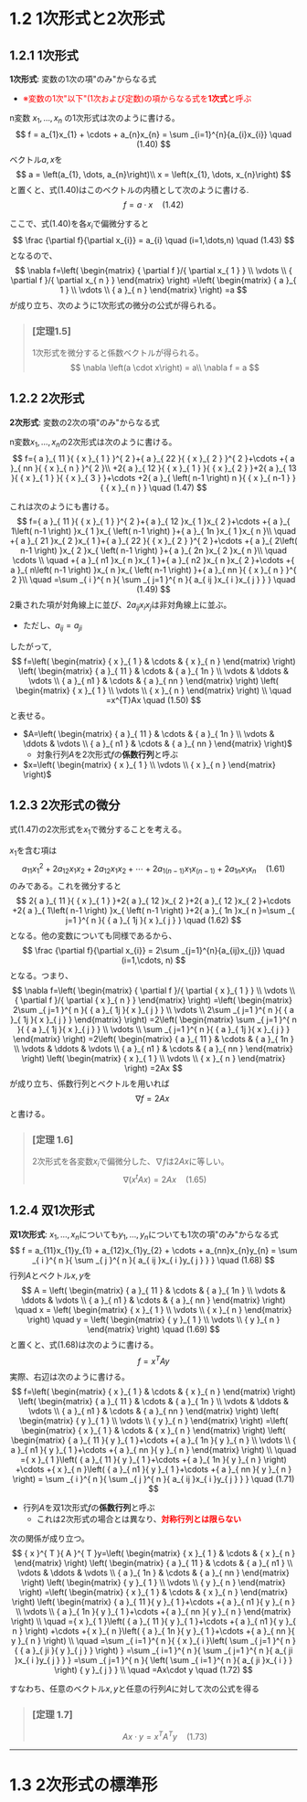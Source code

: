 # 1.2 1次形式と2次形式
## 1.2.1 1次形式
**1次形式**: 変数の1次の項"のみ"からなる式

 - <font color="red">※変数の1次"以下"(1次および定数)の項からなる式を**1次式**と呼ぶ</font>

n変数 ${ x }_{ 1 },\dots ,{ x }_{ n }$ の1次形式は次のように書ける。
$$
f = a_{1}x_{1} + \cdots + a_{n}x_{n} = \sum _{i=1}^{n}{a_{i}x_{i}} \quad (1.40)
$$
ベクトル$a, x$を
$$
a = \left(a_{1}, \dots, a_{n}\right)\\
x = \left(x_{1}, \dots, x_{n}\right)
$$
と置くと、式(1.40)はこのベクトルの内積として次のように書ける.
$$
f = a \cdot x \quad (1.42)
$$

ここで、式(1.40)を各$x_{i}$で偏微分すると
$$
\frac {\partial f}{\partial x_{i}} = a_{i} \quad (i=1,\dots,n) \quad (1.43)
$$
となるので、
$$
\nabla f=\left( \begin{matrix} { \partial f }/{ \partial x_{ 1 } }  \\ \vdots  \\ { \partial f }/{ \partial x_{ n } }  \end{matrix} \right) =\left( \begin{matrix} { a }_{ 1 } \\ \vdots  \\ { a }_{ n } \end{matrix} \right) =a
$$
が成り立ち、次のように1次形式の微分の公式が得られる。
> ### [定理1.5]
> 1次形式を微分すると係数ベクトルが得られる。
> $$
> \nabla \left(a \cdot x\right) = a\\
> \nabla f = a
> $$

## 1.2.2 2次形式
**2次形式**: 変数の2次の項"のみ"からなる式

n変数$x_{1}, \dots, x_{n}$の2次形式は次のように書ける。
$$
f={ a }_{ 11 }{ { x }_{ 1 } }^{ 2 }+{ a }_{ 22 }{ { x }_{ 2 } }^{ 2 }+\cdots +{ a }_{ nn }{ { x }_{ n } }^{ 2 }\\ +2{ a }_{ 12 }{ { x }_{ 1 } }{ { x }_{ 2 } }+2{ a }_{ 13 }{ { x }_{ 1 } }{ { x }_{ 3 } }+\cdots +2{ a }_{ \left( n-1 \right) n }{ { x }_{ n-1 } }{ { x }_{ n } } \quad (1.47)
$$

これは次のようにも書ける。
$$
f={ a }_{ 11 }{ { x }_{ 1 } }^{ 2 }+{ a }_{ 12 }x_{ 1 }x_{ 2 }+\cdots +{ a }_{ 1\left( n-1 \right)  }x_{ 1 }x_{ \left( n-1 \right)  }+{ a }_{ 1n }x_{ 1 }x_{ n }\\ \quad +{ a }_{ 21 }x_{ 2 }x_{ 1 }+{ a }_{ 22 }{ { x }_{ 2 } }^{ 2 }+\cdots +{ a }_{ 2\left( n-1 \right)  }x_{ 2 }x_{ \left( n-1 \right)  }+{ a }_{ 2n }x_{ 2 }x_{ n }\\ \quad \cdots \\ \quad +{ a }_{ n1 }x_{ n }x_{ 1 }+{ a }_{ n2 }x_{ n }x_{ 2 }+\cdots +{ a }_{ n\left( n-1 \right)  }x_{ n }x_{ \left( n-1 \right)  }+{ a }_{ nn }{ { x }_{ n } }^{ 2 }\\ \quad =\sum _{ i }^{ n }{ \sum _{ j=1 }^{ n }{ a_{ ij }x_{ i }x_{ j } }  }  \quad (1.49)
$$
2乗された項が対角線上に並び、$2a_{ ij }x_{ i }x_{ j }$は非対角線上に並ぶ。

 - ただし、$a_{ij} = a_{ji}$

したがって,
$$
f=\left( \begin{matrix} { x }_{ 1 } & \cdots  & { x }_{ n } \end{matrix} \right) \left( \begin{matrix} { a }_{ 11 } & \cdots  & { a }_{ 1n } \\ \vdots  & \ddots  & \vdots  \\ { a }_{ n1 } & \cdots  & { a }_{ nn } \end{matrix} \right) \left( \begin{matrix} { x }_{ 1 } \\ \vdots  \\ { x }_{ n } \end{matrix} \right) \\ \quad =x^{T}Ax \quad (1.50)
$$
と表せる。

 - $A=\left( \begin{matrix} { a }_{ 11 } & \cdots  & { a }_{ 1n } \\ \vdots  & \ddots  & \vdots  \\ { a }_{ n1 } & \cdots  & { a }_{ nn } \end{matrix} \right)$
    - 対象行列$A$を2次形式$f$の**係数行列**と呼ぶ
 - $x=\left( \begin{matrix} { x }_{ 1 } \\ \vdots  \\ { x }_{ n } \end{matrix} \right)$


## 1.2.3 2次形式の微分
式(1.47)の2次形式を$x_{1}$で微分することを考える。

$x_{1}$を含む項は
$$
{ a }_{ 11 }{ { x }_{ 1 } }^{ 2 }+2{ a }_{ 12 }x_{ 1 }x_{ 2 }+2{ a }_{ 12 }x_{ 1 }x_{ 2 }+\cdots +2{ a }_{ 1\left( n-1 \right)  }x_{ 1 }x_{ \left( n-1 \right)  }+2{ a }_{ 1n }x_{ 1 }x_{ n } \quad (1.61)
$$
のみである。これを微分すると
$$
2{ a }_{ 11 }{ { x }_{ 1 } }+2{ a }_{ 12 }x_{ 2 }+2{ a }_{ 12 }x_{ 2 }+\cdots +2{ a }_{ 1\left( n-1 \right)  }x_{ \left( n-1 \right)  }+2{ a }_{ 1n }x_{ n }=\sum _{ j=1 }^{ n }{ { a }_{ 1j }{ x }_{ j } } \quad (1.62)
$$
となる。他の変数についても同様であるから、
$$
\frac {\partial f}{\partial x_{i}} = 2\sum _{j=1}^{n}{a_{ij}x_{j}} \quad (i=1,\cdots, n)
$$
となる。つまり、
$$
\nabla f=\left( \begin{matrix} { \partial f }/{ \partial { x }_{ 1 } } \\ \vdots  \\ { \partial f }/{ \partial { x }_{ n } } \end{matrix} \right) =\left( \begin{matrix} 2\sum _{ j=1 }^{ n }{ { a }_{ 1j }{ x }_{ j } }  \\ \vdots  \\ 2\sum _{ j=1 }^{ n }{ { a }_{ 1j }{ x }_{ j } }  \end{matrix} \right) =2\left( \begin{matrix} \sum _{ j=1 }^{ n }{ { a }_{ 1j }{ x }_{ j } }  \\ \vdots  \\ \sum _{ j=1 }^{ n }{ { a }_{ 1j }{ x }_{ j } }  \end{matrix} \right) =2\left( \begin{matrix} { a }_{ 11 } & \cdots  & { a }_{ 1n } \\ \vdots  & \ddots  & \vdots  \\ { a }_{ n1 } & \cdots  & { a }_{ nn } \end{matrix} \right) \left( \begin{matrix} { x }_{ 1 } \\ \vdots  \\ { x }_{ n } \end{matrix} \right) =2Ax
$$
が成り立ち、係数行列とベクトルを用いれば
$$
\nabla f=2Ax \
$$
と書ける。

> ### [定理 1.6]
> 2次形式を各変数$x_{i}$で偏微分した、$\nabla f$は$2Ax$に等しい。
> $$
> \nabla \left(x^{t}Ax\right) = 2Ax \quad (1.65)
> $$


## 1.2.4 双1次形式
**双1次形式**: $x_{1}, \dots, x_{n}$についても$y_{1}, \dots, y_{n}$についても1次の項"のみ"からなる式
$$
f = a_{11}x_{1}y_{1} + a_{12}x_{1}y_{2} + \cdots + a_{nn}x_{n}y_{n} = \sum _{ i }^{ n }{ \sum _{ j }^{ n }{ a_{ ij }x_{ i }y_{ j } }  } \quad (1.68)
$$
行列$A$とベクトル$x,y$を
$$
A = \left( \begin{matrix} { a }_{ 11 } & \cdots  & { a }_{ 1n } \\ \vdots  & \ddots  & \vdots  \\ { a }_{ n1 } & \cdots  & { a }_{ nn } \end{matrix} \right) \quad x = \left( \begin{matrix} { x }_{ 1 } \\ \vdots  \\ { x }_{ n } \end{matrix} \right) \quad y = \left( \begin{matrix} { y }_{ 1 } \\ \vdots  \\ { y }_{ n } \end{matrix} \right) \quad (1.69)
$$
と置くと、式(1.68)は次のように書ける。
$$
f = x^{T}Ay
$$
実際、右辺は次のように書ける。
$$
f=\left( \begin{matrix} { x }_{ 1 } & \cdots  & { x }_{ n } \end{matrix} \right) \left( \begin{matrix} { a }_{ 11 } & \cdots  & { a }_{ 1n } \\ \vdots  & \ddots  & \vdots  \\ { a }_{ n1 } & \cdots  & { a }_{ nn } \end{matrix} \right) \left( \begin{matrix} { y }_{ 1 } \\ \vdots  \\ { y }_{ n } \end{matrix} \right) =\left( \begin{matrix} { x }_{ 1 } & \cdots  & { x }_{ n } \end{matrix} \right) \left( \begin{matrix} { a }_{ 11 }{ y }_{ 1 }+\cdots +{ a }_{ 1n }{ y }_{ n } \\ \vdots  \\ { a }_{ n1 }{ y }_{ 1 }+\cdots +{ a }_{ nn }{ y }_{ n } \end{matrix} \right) \\ \quad ={ x }_{ 1 }\left( { a }_{ 11 }{ y }_{ 1 }+\cdots +{ a }_{ 1n }{ y }_{ n } \right) +\cdots +{ x }_{ n }\left( { a }_{ n1 }{ y }_{ 1 }+\cdots +{ a }_{ nn }{ y }_{ n } \right) = \sum _{ i }^{ n }{ \sum _{ j }^{ n }{ a_{ ij }x_{ i }y_{ j } }  } \quad (1.71)
$$

 - 行列$A$を双1次形式$f$の**係数行列**と呼ぶ
    - これは2次形式の場合とは異なり、**<font color="red">対称行列とは限らない</font>**

次の関係が成り立つ。
$$
{ x }^{ T }{ A }^{ T }y=\left( \begin{matrix} { x }_{ 1 } & \cdots  & { x }_{ n } \end{matrix} \right) \left( \begin{matrix} { a }_{ 11 } & \cdots  & { a }_{ n1 } \\ \vdots  & \ddots  & \vdots  \\ { a }_{ 1n } & \cdots  & { a }_{ nn } \end{matrix} \right) \left( \begin{matrix} { y }_{ 1 } \\ \vdots  \\ { y }_{ n } \end{matrix} \right) =\left( \begin{matrix} { x }_{ 1 } & \cdots  & { x }_{ n } \end{matrix} \right) \left( \begin{matrix} { a }_{ 11 }{ y }_{ 1 }+\cdots +{ a }_{ n1 }{ y }_{ n } \\ \vdots  \\ { a }_{ 1n }{ y }_{ 1 }+\cdots +{ a }_{ nn }{ y }_{ n } \end{matrix} \right) \\ \quad ={ x }_{ 1 }\left( { a }_{ 11 }{ y }_{ 1 }+\cdots +{ a }_{ n1 }{ y }_{ n } \right) +\cdots +{ x }_{ n }\left( { a }_{ 1n }{ y }_{ 1 }+\cdots +{ a }_{ nn }{ y }_{ n } \right) \\ \quad =\sum _{ i=1 }^{ n }{ { x }_{ i }\left( \sum _{ j=1 }^{ n }{ { a }_{ ji }{ y }_{ j } }  \right)  } =\sum _{ i=1 }^{ n }{ \sum _{ j=1 }^{ n }{ a_{ ji }x_{ i }y_{ j } }  } =\sum _{ j=1 }^{ n }{ \left( \sum _{ i=1 }^{ n }{ a_{ ji }x_{ i } }  \right) { y }_{ j } } \\ \quad =Ax\cdot y \quad (1.72)
$$

すなわち、任意のベクトル$x,y$と任意の行列$A$に対して次の公式を得る
> ### [定理 1.7]
>
> $$
> Ax\cdot y = { x }^{ T }{ A }^{ T }y \quad (1.73)
> $$


---
# 1.3 2次形式の標準形
